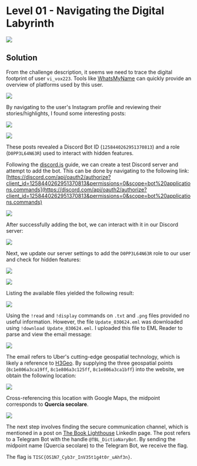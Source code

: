 # Level 01 - Navigating the Digital Labyrinth

![](./assets/level-1-chall-desc.png)

## Solution

From the challenge description, it seems we need to trace the digital footprint of user `vi_vox223`. Tools like [WhatsMyName](https://whatsmyname.app/) can quickly provide an overview of platforms used by this user.

![](./assets/level-1-whatsmyname.png)

By navigating to the user's Instagram profile and reviewing their stories/highlights, I found some interesting posts:

![](./assets/level-1-discord-bot-id.png)

![](./assets/level-1-role-id.png)

These posts revealed a Discord Bot ID (`1258440262951370813`) and a role (`D0PP3L64N63R`) used to interact with hidden features.

Following the [discord.js](https://discordjs.guide/preparations/adding-your-bot-to-servers.html#bot-invite-links) guide, we can create a test Discord server and attempt to add the bot. This can be done by navigating to the following link:
[https://discord.com/api/oauth2/authorize?client_id=1258440262951370813&permissions=0&scope=bot%20applications.commands](https://discord.com/api/oauth2/authorize?client_id=1258440262951370813&permissions=0&scope=bot%20applications.commands)

![](./assets/level-1-invite-bot.png)

After successfully adding the bot, we can interact with it in our Discord server:

![](./assets/level-1-bot-interaction1.png)

Next, we update our server settings to add the `D0PP3L64N63R` role to our user and check for hidden features:

![](./assets/level-1-add-role.png)

![](./assets/level-1-bot-interaction2.png)

Listing the available files yielded the following result:

![](./assets/level-1-bot-interaction3.png)

Using the `!read` and `!display` commands on `.txt` and `.png` files provided no useful information. However, the file `Update_030624.eml` was downloaded using `!download Update_030624.eml`. I uploaded this file to EML Reader to parse and view the email message:

![](./assets/level-1-email-message.png)

The email refers to Uber's cutting-edge geospatial technology, which is likely a reference to [H3Geo](https://h3geo.org/). By supplying the three geospatial points (`8c1e806a3ca19ff`, `8c1e806a3c125ff`, `8c1e806a3ca1bff`) into the website, we obtain the following location:

![](./assets/level-1-h3geo.png)

Cross-referencing this location with Google Maps, the midpoint corresponds to **Quercia secolare**.

![](./assets/level-1-google-maps.png)

The next step involves finding the secure communication channel, which is mentioned in a post on [The Book Lighthouse](https://www.linkedin.com/company/the-book-lighthouse) LinkedIn page. The post refers to a Telegram Bot with the handle `@TBL_DictioNaryBot`. By sending the midpoint name (Quercia secolare) to the Telegram Bot, we receive the flag.

The flag is `TISC{OS1N7_Cyb3r_InV35t1g4t0r_uAhf3n}`.
